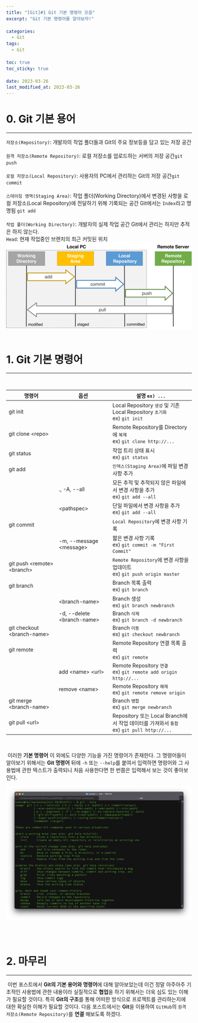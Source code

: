 ```yaml
---
title: "[Git]#1 Git 기본 명령어 모음"
excerpt: "Git 기본 명령어를 알아보자!"

categories:
  - Git
tags:
  - Git

toc: true
toc_sticky: true

date: 2023-03-26
last_modified_at: 2023-03-26
---
```


# 0. **Git** 기본 용어
---
`저장소(Repository)`: 개발자의 작업 폴더들과 Git의 주요 정보등을 담고 있는 저장 공간  
<br>
`원격 저장소(Remote Repository)`: 로컬 저장소를 업로드하는 서버의 저장 공간`git push`  
<br>
`로컬 저장소(Local Repository)`: 사용자의 PC에서 관리하는 Git의 저장 공간`git commit`  
<br>
`스테이징 영역(Staging Area)`: 작업 폴더(Working Directory)에서 변경된 사항을 로컬 저장소(Local Repository)에 전달하기 위해 기록되는 공간 Git에서는 `Index`라고 명명됨 `git add`  
<br>
`작업 폴더(Working Directory)`: 개발자의 실제 작업 공간 Git에서 관리는 하지만 추적은 하지 않는다. 
<br>
`Head`: 현재 작업중인 브랜치의 최근 커밋된 위치
<br>
![image](/assets/images/git/1/0.webp) 
<br><br>


# 1. **Git** 기본 명령어
---
<br>

| 명령어 | 옵션 | 설명 `ex) ...` |
|---|---|---|
| git init || Local Repository `생성` 및 기존 Local Repository `초기화` <br> ex) `git init` |
| git clone \<repo\> || Remote Repository를 Directory에 `복제` <br> ex) `git clone http://...` |
| git status || 작업 트리 상태 표시 <br> ex) `git status` |
| git add || `인덱스(Staging Area)`에 파일 변경 사항 추가 |
|| ., -A, --all | 모든 추적 및 추적되지 않은 파일에서 변경 사항을 추가 <br> ex) `git add --all` |
|| \<pathspec\> | 단일 파일에서 변경 사항을 추가 <br> ex) `git add --all`  |
| git commit || `Local Repository`에 변경 사항 기록 |
|| -m, --message \<message\> | 짧은 변경 사항 기록 <br> ex) `git commit -m "First Commit"` |
| git push \<remote\> \<branch\> || `Remote Repository`에 변경 사항을 업데이트 <br> ex) `git push origin master` |
| git branch || Branch  목록 출력 <br> ex) `git branch` |
|| \<branch-name\> | Branch 생성 <br> ex) `git branch newbranch` |
|| -d, --delete \<branch-name\> | Branch `삭제` <br> ex) `git branch -d newbranch` |
| git checkout \<branch-name\> || Branch `이동` <br> ex) `git checkout newbranch` |
| git remote || Remote Repository 연결 목록 출력 <br> ex) `git remote` |
|| add \<name\> \<url\> | Remote Repository `연결` <br> ex) `git remote add origin http://...` |
|| remove \<name\> | Remote Repository `해제` <br> ex) `git remote remove origin` |
| git merge \<branch-name\> || Branch `병합` <br> ex) `git merge newbranch` |
| git pull \<url\> || Repository 또는 Local Branch에서 작업 데이터를 가져와서 `통합` <br> ex) `git pull http://...` |

<br>

&nbsp;이러한 **기본 명령어** 이 외에도 다양한 기능을 가진 명령어가 존재한다. 그 명령어들이 알아보기 위해서는 **Git 명령어** 뒤에 `-h` 또는 `--help`를 붙여서 입력하면 명령어와 그 사용법에 관한 텍스트가 출력되니 처음 사용한다면 한 번쯤은 입력해서 보는 것이 좋아보인다. 

![image](/assets/images/git/1/1.webp)

<br><br>

# 2. 마무리
---

&nbsp;이번 포스트에서 **Git의 기본 용어와 명령어**에 대해 알아보았는데 이건 정말 아주아주 기초적인 사용법에 관한 내용이라 실질적으로 **협업**을 하기 위해서는 더욱 심도 있는 이해가 필요할 것이다. 특히 **Git의 구조**를 통해 어떠한 방식으로 프로젝트를 관리하는지에 대한 확실한 이해가 필요할 것이다. 다음 포스트에서는 **Git**을 이용하여 `GitHub`의 `원격 저장소(Remote Repository)`를 **연결** 해보도록 하겠다.


<br><br>
